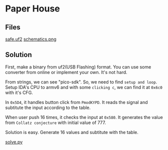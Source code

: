 # Paper House

## Files

[safe.uf2](./safe.uf2)
[schematics.png](./schematics.png)

## Solution

First, make a binary from uf2(USB Flashing) format. You can use some converter from online or implement your own. It's not hard.

From strings, we can see "pico-sdk". So, we need to find `setup and loop`. Setup IDA's CPU to armv6 and with some `clicking c`, we can find it at `0x6c0` with it's CFG.

In `0x5D4`, it handles button click from `PmodKYPD`. It reads the signal and subtitute the input according to the table.

When user push 16 times, it checks the input at `0x580`. It generates the value from `Collatz conjecture` with initial value of 777.

Solution is easy. Generate 16 values and subtitute with the table.

[solve.py](./solve.py)